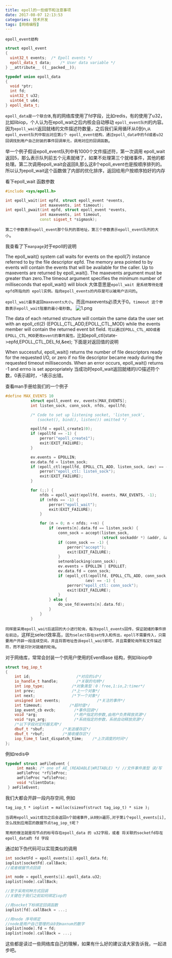 ```yaml
---
title: epoll的一些细节和注意事项
date: 2017-08-07 12:13:53
categories: 技术开发
tags: [网络编程]
---
```

`epoll_event结构`

``` cpp
struct epoll_event
{
  uint32_t events;  /* Epoll events */
  epoll_data_t data;    /* User data variable */
} __attribute__ ((__packed__));

typedef union epoll_data
{
  void *ptr;
  int fd;
  uint32_t u32;
  uint64_t u64;
} epoll_data_t;
```

`epoll_data是一个联合体`,有的网络库使用了fd字段，比如redis，有的使用了u32，比如libiop，个人认为在epoll_wait之后内核会自动移动
`epoll_event队列`的内容。因为`epoll_wait`返回就绪的文件描述符数量，之后我们采用循环从0到n,`从epoll_event队列中取出对应第i个
epoll_event结构，通过epoll_data中的fd或者u32回调找到用户自己封装的事件回调单元，调用对应的回调函数`。
<!--more-->
举一个例子假设epoll_event队列中有1000个文件描述符，第一次调用
epoll_wait返回5，那么表示队列前五个元素就绪了，如果不处理第三个就绪事件，其他的都处理。第二次调用epoll_wait会返回8,那么这8个epoll_event也是按顺序排列的。
所以认为epoll_wait这个函数做了内部的优化排序，返回给用户按顺序拍好的内存

看下epoll_wait 函数参数

``` cpp
#include <sys/epoll.h>

int epoll_wait(int epfd, struct epoll_event *events,
               int maxevents, int timeout);
int epoll_pwait(int epfd, struct epoll_event *events,
               int maxevents, int timeout,
               const sigset_t *sigmask);
```
`第二个参数表示epoll_event那个队列的首地址，第三个参数表示epoll_event队列的大小`。

我查看了下`manpage`对于epoll的说明

The epoll_wait() system call waits for events on the epoll(7) instance referred to by the file descriptor epfd. The memory area pointed to by events will contain the events that will be available for the caller. Up to maxevents are returned by epoll_wait(). The maxevents argument must be greater than zero.The timeout argument specifies the minimum number of milliseconds that epoll_wait() will block
大体意思是`epoll_wait 是系统等待处理  epfd所指向的 epoll实例。指向epoll_events的内存是可以被用户访问的`。

`epoll_wait最多返回maxevents大小`。而且maxevents必须大于0。`timeout 这个参数表示epoll_wait阻塞的最小毫秒数`。
![1.png](1.png)

The data of each returned structure will contain the same data the user set with an epoll_ctl(2) (EPOLL_CTL_ADD,EPOLL_CTL_MOD) while the events member will contain the returned event bit field.
`可以通过EPOLL_CTL_ADD或者EPOLL_CTL_MOD更改event的事件属性。`比如epoll_ctl(state->epfd,EPOLL_CTL_DEL,fd,&ee);
下面是对返回值的说明

When successful, epoll_wait() returns the number of file descriptors ready for the requested I/O, or zero if no file descriptor became ready during the requested timeout milliseconds. When an error occurs, epoll_wait() returns -1 and errno is set appropriately
当成功时epoll_wait返回就绪的I/O描述符个数，0表示超时，-1表示出错。

查看man手册给我们的一个例子

``` cpp
#define MAX_EVENTS 10
           struct epoll_event ev, events[MAX_EVENTS];
           int listen_sock, conn_sock, nfds, epollfd;

           /* Code to set up listening socket, 'listen_sock',
              (socket(), bind(), listen()) omitted */

           epollfd = epoll_create1(0);
           if (epollfd == -1) {
               perror("epoll_create1");
               exit(EXIT_FAILURE);
           }

           ev.events = EPOLLIN;
           ev.data.fd = listen_sock;
           if (epoll_ctl(epollfd, EPOLL_CTL_ADD, listen_sock, &ev) == -1) {
               perror("epoll_ctl: listen_sock");
               exit(EXIT_FAILURE);
           }

           for (;;) {
               nfds = epoll_wait(epollfd, events, MAX_EVENTS, -1);
               if (nfds == -1) {
                   perror("epoll_wait");
                   exit(EXIT_FAILURE);
               }

               for (n = 0; n < nfds; ++n) {
                   if (events[n].data.fd == listen_sock) {
                       conn_sock = accept(listen_sock,
                                          (struct sockaddr *) &addr, &addrlen);
                       if (conn_sock == -1) {
                           perror("accept");
                           exit(EXIT_FAILURE);
                       }
                       setnonblocking(conn_sock);
                       ev.events = EPOLLIN | EPOLLET;
                       ev.data.fd = conn_sock;
                       if (epoll_ctl(epollfd, EPOLL_CTL_ADD, conn_sock,
                                   &ev) == -1) {
                           perror("epoll_ctl: conn_sock");
                           exit(EXIT_FAILURE);
                       }
                   } else {
                       do_use_fd(events[n].data.fd);
                   }
               }
           }
```
`同样是采用epoll_wait后返回的大小进行轮询，每次epoll_events回传，保证就绪的事件排在前边`，这样比select效率高，`因为select存在set传入和传出，epoll不需要传入，只需要用户开辟一段连续空间，并且将首地址告诉epoll_wait即可。并且需要轮询所有文件描述符，而不是只针对就绪的轮询`。

对于网络库，常常会封装一个供用户使用的EventBase 结构，例如libiop中

``` cpp
struct tag_iop_t
{
    int id;                    /*对应的id*/
    io_handle_t handle;        /*关联的句柄*/
    int iop_type;            /*对象类型：0：free,1:io,2:timer*/
    int prev;                /*上一个对象*/
    int next;                /*下一个对象*/
    unsigned int events;                /*关注的事件*/
    int timeout;            /*超时值*/
    iop_event_cb evcb;        /*事件回调*/
    void *arg;                /*用户指定的参数,由用户负责释放资源*/
    void *sys_arg;            /*系统指定的参数，系统自动释放资源*/
    /*以下字段对定时器无用*/
    dbuf_t *sbuf;        /*发送缓存区*/
    dbuf_t *rbuf;        /*接收缓存区*/
    iop_time_t last_dispatch_time;    /*上次调度的时间*/
};
```
例如redis中

``` cpp
typedef struct aeFileEvent {
     int mask; /* one of AE_(READABLE|WRITABLE) */ //文件事件类型 读/写
     aeFileProc *rfileProc;
     aeFileProc *wfileProc;
     void *clientData;
 } aeFileEvent;
```

我们大都会开辟一段内存空间, 例如

`tag_iop_t * ioplist = malloc(sizeof(struct tag_iop_t) * size );`

`当调用epoll_wait成功之后会返回n个就绪事件,从0到n遍历,对于第i个epoll_events[i],怎么找到应用层的数据节点tag_iop_t呢？`

`常用的做法就是将节点的标号存在epoll_data 的 u32字段，或者 将关联的socketfd存在epoll_data的 fd 字段`

通过如下伪代码可以实现类似的调用

``` cpp
int socketFd = epoll_events[i].epoll_data.fd;
ioplist[socketFd].callBack;
//或者根据节点回调

int node = epoll_events[i].epoll_data.u32;
ioplist[node].callBack;

//至于采用何种方式回调
//关键在于我们之前如何绑定iop的

//用socket下标绑定回调函数
ioplist[fd].callBack = ...;

//用node 序号绑定
//node是用户自己管理的从0到maxnum的数字
ioplist[node].fd = fd;
ioplist[node].callBack = ...;
```
这些都是读过一些网络库自己的理解，如果有什么好的建议请大家告诉我，一起进步吧。